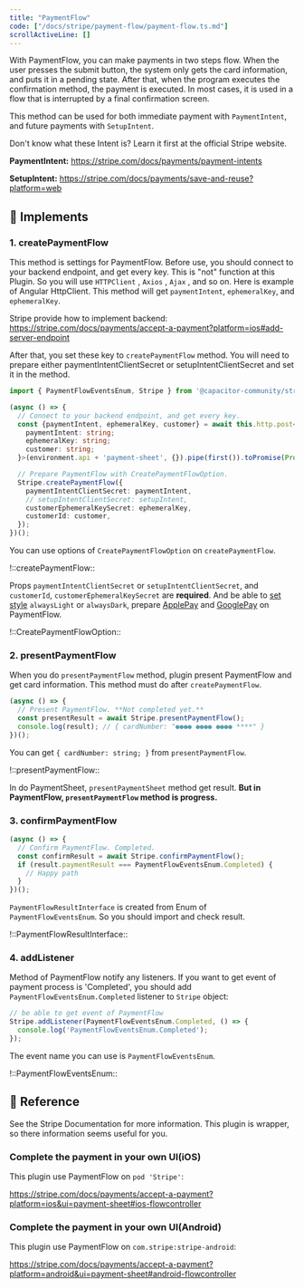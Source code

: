 ```yaml
---
title: "PaymentFlow"
code: ["/docs/stripe/payment-flow/payment-flow.ts.md"]
scrollActiveLine: []
---
```


With PaymentFlow, you can make payments in two steps flow. When the user presses the submit button, the system only gets the card information, and puts it in a pending state. After that, when the program executes the confirmation method, the payment is executed. In most cases, it is used in a flow that is interrupted by a final confirmation screen.

This method can be used for both immediate payment with `PaymentIntent`, and future payments with `SetupIntent`.

Don't know what these Intent is? Learn it first at the official Stripe website.

__PaymentIntent:__
https://stripe.com/docs/payments/payment-intents

__SetupIntent:__
https://stripe.com/docs/payments/save-and-reuse?platform=web


## 🐾 Implements
### 1.  createPaymentFlow

This method is settings for PaymentFlow. Before use, you should connect to your backend endpoint, and get every key. This is "not" function at this Plugin. So you will use `HTTPClient` , `Axios` , `Ajax` , and so on. Here is example of Angular HttpClient. This method will get `paymentIntent`, `ephemeralKey`, and `ephemeralKey`.

Stripe provide how to implement backend:
https://stripe.com/docs/payments/accept-a-payment?platform=ios#add-server-endpoint

After that, you set these key to `createPaymentFlow` method. You will need to prepare either paymentIntentClientSecret or setupIntentClientSecret and set it in the method.

```ts
import { PaymentFlowEventsEnum, Stripe } from '@capacitor-community/stripe';

(async () => {
  // Connect to your backend endpoint, and get every key.
  const {paymentIntent, ephemeralKey, customer} = await this.http.post<{
    paymentIntent: string;
    ephemeralKey: string;
    customer: string;
  }>(environment.api + 'payment-sheet', {}).pipe(first()).toPromise(Promise);

  // Prepare PaymentFlow with CreatePaymentFlowOption.
  Stripe.createPaymentFlow({
    paymentIntentClientSecret: paymentIntent,
    // setupIntentClientSecret: setupIntent,
    customerEphemeralKeySecret: ephemeralKey,
    customerId: customer,
  });
})();
```

You can use options of `CreatePaymentFlowOption` on `createPaymentFlow`.

!::createPaymentFlow::

Props `paymentIntentClientSecret` or `setupIntentClientSecret`, and `customerId`, `customerEphemeralKeySecret` are __required__. And be able to [set style](https://stripe.com/docs/payments/accept-a-payment?platform=ios&ui=payment-sheet#ios-flowcontroller) `alwaysLight` or `alwaysDark`, prepare [ApplePay](https://stripe.com/docs/payments/accept-a-payment?platform=ios&ui=payment-sheet#ios-apple-pay) and [GooglePay](https://stripe.com/docs/payments/accept-a-payment?platform=android&ui=payment-sheet#android-google-pay) on PaymentFlow.

!::CreatePaymentFlowOption::

### 2. presentPaymentFlow

When you do `presentPaymentFlow` method, plugin present PaymentFlow and get card information. This method must do after `createPaymentFlow`.

```ts
(async () => {
  // Present PaymentFlow. **Not completed yet.**
  const presentResult = await Stripe.presentPaymentFlow();
  console.log(result); // { cardNumber: "●●●● ●●●● ●●●● ****" }
})();
```

You can get `{ cardNumber: string; }` from `presentPaymentFlow`.

!::presentPaymentFlow::

In do PaymentSheet, `presentPaymentSheet` method get result. __But in PaymentFlow, `presentPaymentFlow` method is progress.__

### 3. confirmPaymentFlow

```ts
(async () => {
  // Confirm PaymentFlow. Completed.
  const confirmResult = await Stripe.confirmPaymentFlow();
  if (result.paymentResult === PaymentFlowEventsEnum.Completed) {
    // Happy path
  }
})();
```

`PaymentFlowResultInterface` is created from Enum of `PaymentFlowEventsEnum`. So you should import and check result.

!::PaymentFlowResultInterface::

### 4. addListener

Method of PaymentFlow notify any listeners. If you want to get event of payment process is 'Completed', you should add `PaymentFlowEventsEnum.Completed` listener to `Stripe` object:

```ts
// be able to get event of PaymentFlow
Stripe.addListener(PaymentFlowEventsEnum.Completed, () => {
  console.log('PaymentFlowEventsEnum.Completed');
});
```

The event name you can use is `PaymentFlowEventsEnum`.

!::PaymentFlowEventsEnum::

## 📖 Reference
See the Stripe Documentation for more information. This plugin is wrapper, so there information seems useful for you.

### Complete the payment in your own UI(iOS)
This plugin use PaymentFlow on `pod 'Stripe'`:

https://stripe.com/docs/payments/accept-a-payment?platform=ios&ui=payment-sheet#ios-flowcontroller

### Complete the payment in your own UI(Android)
This plugin use PaymentFlow on `com.stripe:stripe-android`:

https://stripe.com/docs/payments/accept-a-payment?platform=android&ui=payment-sheet#android-flowcontroller
